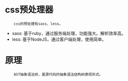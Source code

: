 # css预处理器

    
        css的预处理有sass、less。



- sass: 基于ruby，通过服务端处理，功能强大。解析效率高。
- less: 基于NodeJS，通过客户端处理，使用简单。

# 原理

        AST抽象语法树，是源代码的抽象语法结构树表现形式。
        